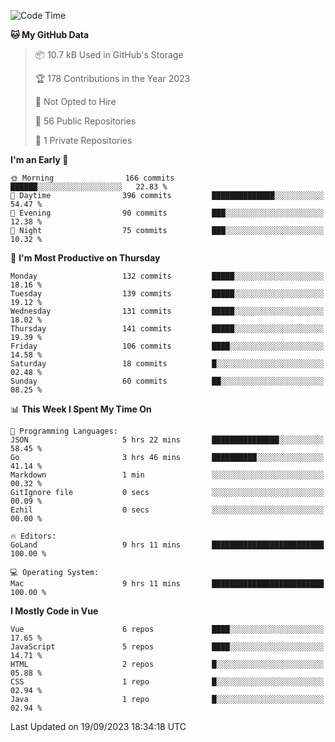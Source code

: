 <!--START_SECTION:waka-->
![Code Time](http://img.shields.io/badge/Code%20Time-883%20hrs%2044%20mins-blue)

**🐱 My GitHub Data** 

> 📦 10.7 kB Used in GitHub's Storage 
 > 
> 🏆 178 Contributions in the Year 2023
 > 
> 🚫 Not Opted to Hire
 > 
> 📜 56 Public Repositories 
 > 
> 🔑 1 Private Repositories 
 > 
**I'm an Early 🐤** 

```text
🌞 Morning                166 commits         ██████░░░░░░░░░░░░░░░░░░░   22.83 % 
🌆 Daytime                396 commits         ██████████████░░░░░░░░░░░   54.47 % 
🌃 Evening                90 commits          ███░░░░░░░░░░░░░░░░░░░░░░   12.38 % 
🌙 Night                  75 commits          ███░░░░░░░░░░░░░░░░░░░░░░   10.32 % 
```
📅 **I'm Most Productive on Thursday** 

```text
Monday                   132 commits         █████░░░░░░░░░░░░░░░░░░░░   18.16 % 
Tuesday                  139 commits         █████░░░░░░░░░░░░░░░░░░░░   19.12 % 
Wednesday                131 commits         █████░░░░░░░░░░░░░░░░░░░░   18.02 % 
Thursday                 141 commits         █████░░░░░░░░░░░░░░░░░░░░   19.39 % 
Friday                   106 commits         ████░░░░░░░░░░░░░░░░░░░░░   14.58 % 
Saturday                 18 commits          █░░░░░░░░░░░░░░░░░░░░░░░░   02.48 % 
Sunday                   60 commits          ██░░░░░░░░░░░░░░░░░░░░░░░   08.25 % 
```


📊 **This Week I Spent My Time On** 

```text
💬 Programming Languages: 
JSON                     5 hrs 22 mins       ███████████████░░░░░░░░░░   58.45 % 
Go                       3 hrs 46 mins       ██████████░░░░░░░░░░░░░░░   41.14 % 
Markdown                 1 min               ░░░░░░░░░░░░░░░░░░░░░░░░░   00.32 % 
GitIgnore file           0 secs              ░░░░░░░░░░░░░░░░░░░░░░░░░   00.09 % 
Ezhil                    0 secs              ░░░░░░░░░░░░░░░░░░░░░░░░░   00.00 % 

🔥 Editors: 
GoLand                   9 hrs 11 mins       █████████████████████████   100.00 % 

💻 Operating System: 
Mac                      9 hrs 11 mins       █████████████████████████   100.00 % 
```

**I Mostly Code in Vue** 

```text
Vue                      6 repos             ████░░░░░░░░░░░░░░░░░░░░░   17.65 % 
JavaScript               5 repos             ████░░░░░░░░░░░░░░░░░░░░░   14.71 % 
HTML                     2 repos             █░░░░░░░░░░░░░░░░░░░░░░░░   05.88 % 
CSS                      1 repo              █░░░░░░░░░░░░░░░░░░░░░░░░   02.94 % 
Java                     1 repo              █░░░░░░░░░░░░░░░░░░░░░░░░   02.94 % 
```




 Last Updated on 19/09/2023 18:34:18 UTC
<!--END_SECTION:waka-->
